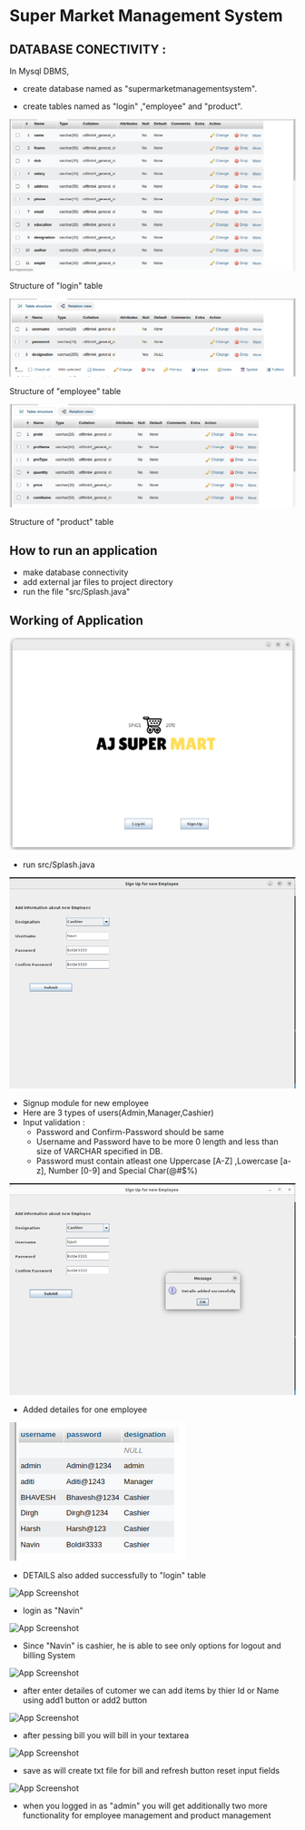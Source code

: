 
# Super Market Management System



## DATABASE CONECTIVITY :


In Mysql DBMS, 
- create database named as "supermarketmanagementsystem".
+ create tables named as "login" ,"employee" and "product".

<img src="screenshots/s1.png" >

Structure of "login" table

<img src="screenshots/s2.png" >


Structure of "employee" table

<img src="screenshots/s3.png" >

Structure of "product" table
## How to run an application

+ make database connectivity
+ add external jar files to project directory
+ run the file "src/Splash.java"
## Working of Application


<img src="screenshots/s4.png" >

+ run src/Splash.java


<img src="screenshots/s5.png" >

+ Signup module for new employee
+ Here are 3 types of users(Admin,Manager,Cashier)
+ Input validation :
    + Password and Confirm-Password should be same
    + Username and Password have to be more 0 length and less than size of VARCHAR specified in DB.
    + Password must contain atleast one Uppercase [A-Z] ,Lowercase [a-z], Number [0-9] and Special Char(@#$%) 

<img src="screenshots/s6.png" >

+ Added detailes for one employee


<img src="screenshots/s7.png" >

+ DETAILS also added successfully to "login" table


![App Screenshot](https://via.placeholder.com/468x300?text=App+Screenshot+Here)

+ login as "Navin"

![App Screenshot](https://via.placeholder.com/468x300?text=App+Screenshot+Here)

+ Since "Navin" is cashier, he is able to see only options for logout and billing System


![App Screenshot](https://via.placeholder.com/468x300?text=App+Screenshot+Here)

+ after enter detailes of cutomer we can add items by thier Id or Name using add1 button or add2 button 


![App Screenshot](https://via.placeholder.com/468x300?text=App+Screenshot+Here)


+ after pessing bill you will bill in your textarea


![App Screenshot](https://via.placeholder.com/468x300?text=App+Screenshot+Here)

+ save as will create txt file for bill and refresh button reset input fields



![App Screenshot](https://via.placeholder.com/468x300?text=App+Screenshot+Here)

+ when you logged in as "admin" you will get additionally two more functionality for employee management and product management


